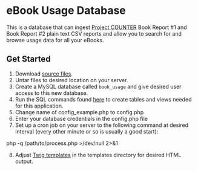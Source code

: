 # eBook Usage Database #

This is a database that can ingest [Project COUNTER][] Book Report #1 and Book Report #2 plain text CSV reports and allow you to search for and browse usage data for all your eBooks.

## Get Started ##

1. Download [source files][].
2. Untar files to desired location on your server.
3. Create a MySQL database called `book_usage` and give desired user access to this new database.
4. Run the SQL commands found [here](sql.md) to create tables and views needed for this application.
5. Change name of config_example.php to config.php
6. Enter your database credentials in the config.php file
7. Set up a cron job on your server to the following command at desired interval (every other minute or so is usually a good start):

php -q /path/to/process.php >/dev/null 2>&1

8. Adjust [Twig templates][] in the templates directory for desired HTML output.

[Project COUNTER]: http://www.projectcounter.org/
[source files]: https://github.com/jaredhowland/Ebook-Usage-Database/archive/v1.0.tar.gz
[Twig templates]: http://twig.sensiolabs.org/